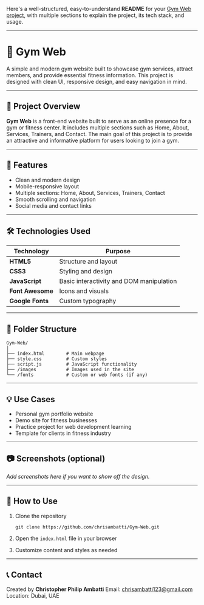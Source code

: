 Here's a well-structured, easy-to-understand **README** for your [Gym Web project](https://github.com/chrisambatti/Gym-Web), with multiple sections to explain the project, its tech stack, and usage.

---

# 💪 Gym Web

A simple and modern gym website built to showcase gym services, attract members, and provide essential fitness information. This project is designed with clean UI, responsive design, and easy navigation in mind.

---

## 📌 Project Overview

**Gym Web** is a front-end website built to serve as an online presence for a gym or fitness center. It includes multiple sections such as Home, About, Services, Trainers, and Contact. The main goal of this project is to provide an attractive and informative platform for users looking to join a gym.

---

## 🚀 Features

* Clean and modern design
* Mobile-responsive layout
* Multiple sections: Home, About, Services, Trainers, Contact
* Smooth scrolling and navigation
* Social media and contact links

---

## 🛠️ Technologies Used

| Technology       | Purpose                                  |
| ---------------- | ---------------------------------------- |
| **HTML5**        | Structure and layout                     |
| **CSS3**         | Styling and design                       |
| **JavaScript**   | Basic interactivity and DOM manipulation |
| **Font Awesome** | Icons and visuals                        |
| **Google Fonts** | Custom typography                        |

---

## 📁 Folder Structure

```
Gym-Web/
│
├── index.html        # Main webpage
├── style.css         # Custom styles
├── script.js         # JavaScript functionality
├── /images           # Images used in the site
└── /fonts            # Custom or web fonts (if any)
```

---

## 💡 Use Cases

* Personal gym portfolio website
* Demo site for fitness businesses
* Practice project for web development learning
* Template for clients in fitness industry

---

## 📷 Screenshots (optional)

*Add screenshots here if you want to show off the design.*

---

## 📌 How to Use

1. Clone the repository

   ```
   git clone https://github.com/chrisambatti/Gym-Web.git
   ```
2. Open the `index.html` file in your browser
3. Customize content and styles as needed

---

## 📞 Contact

Created by **Christopher Philip Ambatti**
Email: [chrisambatti123@gmail.com](mailto:chrisambatti123@gmail.com)
Location: Dubai, UAE
